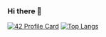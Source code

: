 ### Hi there 👋

[![42 Profile Card](https://1337-readme.vercel.app/api/profile?cursus=42cursus&dark=true&login=rgatnaou)](https://github.com/mohouyizme/1337-readme)
[![Top Langs](https://github-readme-stats.vercel.app/api/top-langs/?username=rgatnaou&layout=compact&theme=radical)](https://github.com/ayoub0x1/Ayoub0x1/blob/main/README.md)
